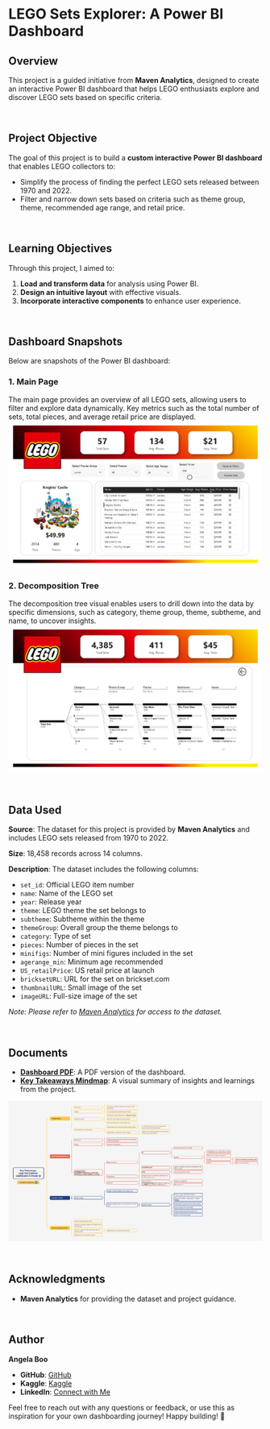 # LEGO Sets Explorer: A Power BI Dashboard

## Overview
This project is a guided initiative from **Maven Analytics**, designed to create an interactive Power BI dashboard that helps LEGO enthusiasts explore and discover LEGO sets based on specific criteria. 

<br>

## Project Objective
The goal of this project is to build a **custom interactive Power BI dashboard** that enables LEGO collectors to:

- Simplify the process of finding the perfect LEGO sets released between 1970 and 2022.
- Filter and narrow down sets based on criteria such as theme group, theme, recommended age range, and retail price.

<br>

## Learning Objectives
Through this project, I aimed to:
1. **Load and transform data** for analysis using Power BI.
2. **Design an intuitive layout** with effective visuals.
3. **Incorporate interactive components** to enhance user experience.

<br>

## Dashboard Snapshots  
Below are snapshots of the Power BI dashboard:

### 1. **Main Page**
The main page provides an overview of all LEGO sets, allowing users to filter and explore data dynamically. Key metrics such as the total number of sets, total pieces, and average retail price are displayed.
![Dashboard Preview - Page 1](https://github.com/angelaboo/lego-sets-powerbi-dashboard/blob/36bad2f83cff6d06d3687295e8afb5082c31f557/dashboard/Lego%20Sets%20Explorer_Page1.jpg)

### 2. **Decomposition Tree**
The decomposition tree visual enables users to drill down into the data by specific dimensions, such as category, theme group, theme, subtheme, and name, to uncover insights.
![Dashboard Preview - Page 2](https://github.com/angelaboo/lego-sets-powerbi-dashboard/blob/36bad2f83cff6d06d3687295e8afb5082c31f557/dashboard/Lego%20Sets%20Explorer_Page2.jpg)

<br>

## Data Used

**Source**: The dataset for this project is provided by **Maven Analytics** and includes LEGO sets released from 1970 to 2022.

**Size**: 18,458 records across 14 columns.

**Description**: The dataset includes the following columns:
- `set_id`: Official LEGO item number
- `name`: Name of the LEGO set
- `year`: Release year
- `theme`: LEGO theme the set belongs to
- `subtheme`: Subtheme within the theme
- `themeGroup`: Overall group the theme belongs to
- `category`: Type of set
- `pieces`: Number of pieces in the set
- `minifigs`: Number of mini figures included in the set
- `agerange_min`: Minimum age recommended
- `US_retailPrice`: US retail price at launch
- `bricksetURL`: URL for the set on brickset.com
- `thumbnailURL`: Small image of the set
- `imageURL`: Full-size image of the set



*Note: Please refer to [Maven Analytics](https://mavenanalytics.io/) for access to the dataset.*

<br>

## Documents
- **[Dashboard PDF](https://github.com/angelaboo/lego-sets-powerbi-dashboard/blob/36bad2f83cff6d06d3687295e8afb5082c31f557/dashboard/Lego%20Sets%20Explorer%20-%20Power%20BI%20Dashboard.pdf)**: A PDF version of the dashboard.
- **[Key Takeaways Mindmap](https://github.com/angelaboo/lego-sets-powerbi-dashboard/blob/36bad2f83cff6d06d3687295e8afb5082c31f557/learning/Key%20Takeaways%20-%20Lego%20Sets%20Explorer.pdf)**: A visual summary of insights and learnings from the project.

![Key Takeaways Mindmap Image](https://github.com/angelaboo/lego-sets-powerbi-dashboard/blob/9c7cf80a2dd19c7139621c303932b90b7b9a6ebb/learning/Key%20Takeaways%20-%20Lego%20Sets%20Explorer.jpg)

<br>

## Acknowledgments
- **Maven Analytics** for providing the dataset and project guidance.

<br>

## **Author**
**Angela Boo**  
- **GitHub**: [GitHub](https://github.com/angelaboo)  
- **Kaggle**: [Kaggle](https://www.kaggle.com/xiaotingb)  
- **LinkedIn**: [Connect with Me](https://www.linkedin.com/in/xxtt)

Feel free to reach out with any questions or feedback, or use this as inspiration for your own dashboarding journey! 
Happy building! 🚀
